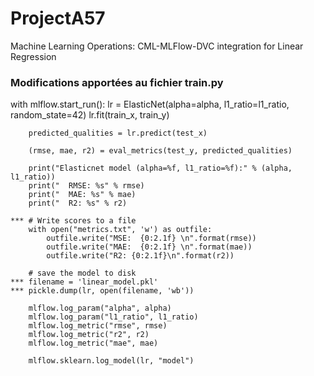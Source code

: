 # ProjectA57
Machine Learning Operations: CML-MLFlow-DVC integration for Linear Regression


### Modifications apportées au fichier train.py

with mlflow.start_run():
        lr = ElasticNet(alpha=alpha, l1_ratio=l1_ratio, random_state=42)
        lr.fit(train_x, train_y)
 
        predicted_qualities = lr.predict(test_x)
 
        (rmse, mae, r2) = eval_metrics(test_y, predicted_qualities)
 
        print("Elasticnet model (alpha=%f, l1_ratio=%f):" % (alpha, l1_ratio))
        print("  RMSE: %s" % rmse)
        print("  MAE: %s" % mae)
        print("  R2: %s" % r2)
     
    *** # Write scores to a file
        with open("metrics.txt", 'w') as outfile:
            outfile.write("MSE:  {0:2.1f} \n".format(rmse))
            outfile.write("MAE:  {0:2.1f} \n".format(mae))
            outfile.write("R2: {0:2.1f}\n".format(r2))
            
        # save the model to disk
    *** filename = 'linear_model.pkl'
    *** pickle.dump(lr, open(filename, 'wb'))

        mlflow.log_param("alpha", alpha)
        mlflow.log_param("l1_ratio", l1_ratio)
        mlflow.log_metric("rmse", rmse)
        mlflow.log_metric("r2", r2)
        mlflow.log_metric("mae", mae)
 
        mlflow.sklearn.log_model(lr, "model")
